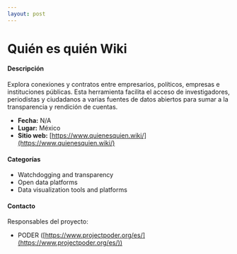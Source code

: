 ```yaml
---
layout: post
---
```


# Quién es quién Wiki

#### Descripción

Explora conexiones y contratos entre empresarios, políticos, empresas e instituciones públicas. Esta herramienta facilita el acceso de investigadores, periodistas y ciudadanos a varias fuentes de datos abiertos para sumar a la transparencia y rendición de cuentas.

- **Fecha:** N/A
- **Lugar:** México
- **Sitio web:** [https://www.quienesquien.wiki/](https://www.quienesquien.wiki/)

#### Categorías

* Watchdogging and transparency
* Open data platforms
* Data visualization tools and platforms

#### Contacto

Responsables del proyecto:

- PODER ([https://www.projectpoder.org/es/](https://www.projectpoder.org/es/))
